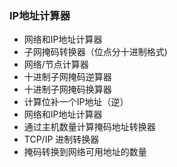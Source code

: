 ### IP地址计算器  
- 网络和IP地址计算器  
- 子网掩码转换器（位点分十进制格式)  
- 网络/节点计算器  
- 十进制子网掩码逆算器  
- 十进制子网掩码换算器  
- 计算位补一个IP地址（逆）  
- 网络和IP地址计算器  
- 通过主机数量计算掩码地址转换器  
- TCP/IP 进制转换器  
- 掩码转换到网络可用地址的数量  
